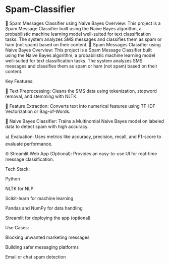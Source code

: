 # Spam-Classifier
📩 Spam Messages Classifier using Naive Bayes Overview: This project is a Spam Message Classifier built using the Naive Bayes algorithm, a probabilistic machine learning model well-suited for text classification tasks. The system analyzes SMS messages and classifies them as spam or ham (not spam) based on their content.
📩 Spam Messages Classifier using Naive Bayes
Overview:
This project is a Spam Message Classifier built using the Naive Bayes algorithm, a probabilistic machine learning model well-suited for text classification tasks. The system analyzes SMS messages and classifies them as spam or ham (not spam) based on their content.

Key Features:

🧹 Text Preprocessing: Cleans the SMS data using tokenization, stopword removal, and stemming with NLTK.

📐 Feature Extraction: Converts text into numerical features using TF-IDF Vectorization or Bag-of-Words.

🧠 Naive Bayes Classifier: Trains a Multinomial Naive Bayes model on labeled data to detect spam with high accuracy.

📊 Evaluation: Uses metrics like accuracy, precision, recall, and F1-score to evaluate performance.

🌐 Streamlit Web App (Optional): Provides an easy-to-use UI for real-time message classification.

Tech Stack:

Python

NLTK for NLP

Scikit-learn for machine learning

Pandas and NumPy for data handling

Streamlit for deploying the app (optional)

Use Cases:

Blocking unwanted marketing messages

Building safer messaging platforms

Email or chat spam detection

